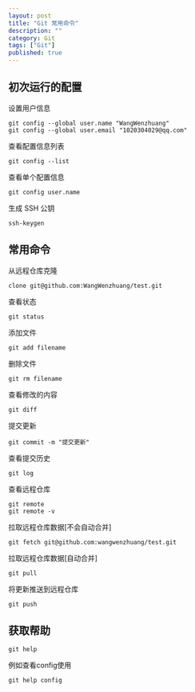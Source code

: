 ```yaml
---
layout: post
title: "Git 常用命令"
description: ""
category: Git
tags: ["Git"]
published: true
---
```


## 初次运行的配置

设置用户信息

<pre><code class="language-bash">git config --global user.name "WangWenzhuang"
git config --global user.email "1020304029@qq.com"</code></pre>

查看配置信息列表

<pre><code class="language-bash">git config --list</code></pre>

查看单个配置信息

<pre><code class="language-bash">git config user.name</code></pre>

生成 SSH 公钥

<pre><code class="language-bash">ssh-keygen</code></pre>

## 常用命令

从远程仓库克隆

<pre><code class="language-bash">clone git@github.com:WangWenzhuang/test.git</code></pre>

查看状态

<pre><code class="language-bash">git status</code></pre>

添加文件

<pre><code class="language-bash">git add filename</code></pre>

删除文件

<pre><code class="language-bash">git rm filename</code></pre>

查看修改的内容

<pre><code class="language-bash">git diff</code></pre>

提交更新

<pre><code class="language-bash">git commit -m "提交更新"</code></pre>

查看提交历史

<pre><code class="language-bash">git log</code></pre>

查看远程仓库

<pre><code class="language-bash">git remote
git remote -v</code></pre>

拉取远程仓库数据[不会自动合并]

<pre><code class="language-bash">git fetch git@github.com:wangwenzhuang/test.git</code></pre>

拉取远程仓库数据[自动合并]

<pre><code class="language-bash">git pull</code></pre>

将更新推送到远程仓库

<pre><code class="language-bash">git push</code></pre>

## 获取帮助

<pre><code class="language-bash">git help <verb></code></pre>

例如查看config使用

<pre><code class="language-bash">git help config</code></pre>